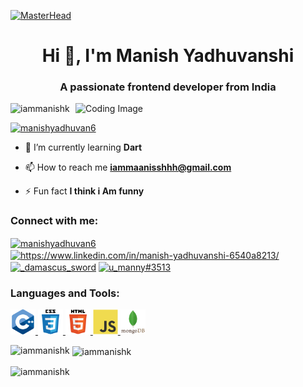 [![MasterHead](https://i.pinimg.com/originals/0f/25/e4/0f25e4668c1c7740b5ed41835339d67f.gif)](https://iammanishk.io)
<h1 align="center">Hi 👋, I'm Manish Yadhuvanshi</h1>
<h3 align="center">A passionate frontend developer from India</h3>
<img src="https://cdn.dribbble.com/users/1708816/screenshots/15637256/media/f9826f0af8a49462f048262a8502035b.gif"  alt="Coding Image" align="right" width="400"

<p align="left"> <img src="https://komarev.com/ghpvc/?username=iammanishk&label=Profile%20views&color=0e75b6&style=flat" alt="iammanishk" /> </p>

<p align="left"> <a href="https://twitter.com/manishyadhuvan6" target="blank"><img src="https://img.shields.io/twitter/follow/manishyadhuvan6?logo=twitter&style=for-the-badge" alt="manishyadhuvan6" /></a> </p>

- 🌱 I’m currently learning **Dart**

- 📫 How to reach me **iammaanisshhh@gmail.com**

- ⚡ Fun fact **I think i Am funny**

<h3 align="left">Connect with me:</h3>
<p align="left">
<a href="https://twitter.com/manishyadhuvan6" target="blank"><img align="center" src="https://raw.githubusercontent.com/rahuldkjain/github-profile-readme-generator/master/src/images/icons/Social/twitter.svg" alt="manishyadhuvan6" height="30" width="40" /></a>
<a href="https://linkedin.com/in/https://www.linkedin.com/in/manish-yadhuvanshi-6540a8213/" target="blank"><img align="center" src="https://raw.githubusercontent.com/rahuldkjain/github-profile-readme-generator/master/src/images/icons/Social/linked-in-alt.svg" alt="https://www.linkedin.com/in/manish-yadhuvanshi-6540a8213/" height="30" width="40" /></a>
<a href="https://instagram.com/_damascus_sword" target="blank"><img align="center" src="https://raw.githubusercontent.com/rahuldkjain/github-profile-readme-generator/master/src/images/icons/Social/instagram.svg" alt="_damascus_sword" height="30" width="40" /></a>
<a href="https://discord.gg/u_manny#3513" target="blank"><img align="center" src="https://raw.githubusercontent.com/rahuldkjain/github-profile-readme-generator/master/src/images/icons/Social/discord.svg" alt="u_manny#3513" height="30" width="40" /></a>
</p>

<h3 align="left">Languages and Tools:</h3>
<p align="left"> <a href="https://www.w3schools.com/cpp/" target="_blank" rel="noreferrer"> <img src="https://raw.githubusercontent.com/devicons/devicon/master/icons/cplusplus/cplusplus-original.svg" alt="cplusplus" width="40" height="40"/> </a> <a href="https://www.w3schools.com/css/" target="_blank" rel="noreferrer"> <img src="https://raw.githubusercontent.com/devicons/devicon/master/icons/css3/css3-original-wordmark.svg" alt="css3" width="40" height="40"/> </a> <a href="https://www.w3.org/html/" target="_blank" rel="noreferrer"> <img src="https://raw.githubusercontent.com/devicons/devicon/master/icons/html5/html5-original-wordmark.svg" alt="html5" width="40" height="40"/> </a> <a href="https://developer.mozilla.org/en-US/docs/Web/JavaScript" target="_blank" rel="noreferrer"> <img src="https://raw.githubusercontent.com/devicons/devicon/master/icons/javascript/javascript-original.svg" alt="javascript" width="40" height="40"/> </a> <a href="https://www.mongodb.com/" target="_blank" rel="noreferrer"> <img src="https://raw.githubusercontent.com/devicons/devicon/master/icons/mongodb/mongodb-original-wordmark.svg" alt="mongodb" width="40" height="40"/> </a> </p>

<p><img align="left" src="https://github-readme-stats.vercel.app/api/top-langs?username=iammanishk&show_icons=true&locale=en&layout=compact" alt="iammanishk" /></p>

<p>&nbsp;<img align="center" src="https://github-readme-stats.vercel.app/api?username=iammanishk&show_icons=true&locale=en" alt="iammanishk" /></p>

<p><img align="center" src="https://github-readme-streak-stats.herokuapp.com/?user=iammanishk&" alt="iammanishk" /></p>

